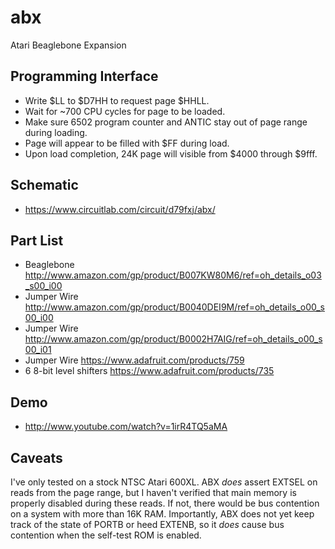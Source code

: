 abx
===

Atari Beaglebone Expansion

Programming Interface
---------------------

* Write $LL to $D7HH to request page $HHLL.
* Wait for ~700 CPU cycles for page to be loaded.
* Make sure 6502 program counter and ANTIC stay out of page range during loading.
* Page will appear to be filled with $FF during load.
* Upon load completion, 24K page will visible from $4000 through $9fff.

Schematic
---------

* https://www.circuitlab.com/circuit/d79fxj/abx/

Part List
---------

* Beaglebone http://www.amazon.com/gp/product/B007KW80M6/ref=oh_details_o03_s00_i00
* Jumper Wire http://www.amazon.com/gp/product/B0040DEI9M/ref=oh_details_o00_s00_i00
* Jumper Wire http://www.amazon.com/gp/product/B0002H7AIG/ref=oh_details_o00_s00_i01
* Jumper Wire https://www.adafruit.com/products/759
* 6 8-bit level shifters https://www.adafruit.com/products/735

Demo
----

* http://www.youtube.com/watch?v=1irR4TQ5aMA

Caveats
-------

I've only tested on a stock NTSC Atari 600XL. ABX *does* assert
EXTSEL on reads from the page range, but I haven't verified that main
memory is properly disabled during these reads. If not, there would
be bus contention on a system with more than 16K RAM. Importantly,
ABX does not yet keep track of the state of PORTB or heed EXTENB,
so it *does* cause bus contention when the self-test ROM is enabled.